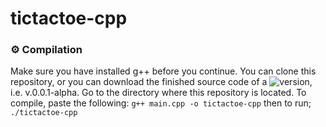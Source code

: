 # tictactoe-cpp

### ⚙️ Compilation
Make sure you have installed g++ before you continue. You can clone this repository, or you can download the finished source code of a ![version](https://github.com/apetrai/tictactoe-cpp/releases), i.e. v.0.0.1-alpha. Go to the directory where this repository is located. To compile, paste the following: ```g++ main.cpp -o tictactoe-cpp``` then to run; ``` ./tictactoe-cpp ```

